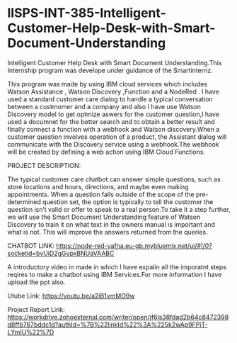 # llSPS-INT-385-Intelligent-Customer-Help-Desk-with-Smart-Document-Understanding

Intelligent Customer Help Desk with Smart Document Understanding.This Internship program was develope under guidance of the Smartinternz.

This program was made by using IBM cloud services which includes Watson Assistance , Watson Discovery ,Function and a NodeRed .
I have used a standard customer care dialog to handle a typical conversation between a custmomer and a company and also I have use Watson Discovery model to get optmize aswers for the customer question,I have used a documnet for the better search and to obtain a better result and finally connect a function with a webhook and Watson discovery.When a customer question involves operation of a product, the Assistant dialog will communicate with the Discovery service using a webhook.The webhook will be created by defining a web action using IBM Cloud Functions.

PROJECT DESCRIPTION:

The typical customer care chatbot can answer simple questions, such as store locations and hours, directions, and maybe even making appointments. When a question falls outside of the scope of the pre-determined question set, the option is typically to tell the customer the question isn’t valid or offer to speak to a real person.To take it a step further, we will use the Smart Document Understanding feature of Watson Discovery to train it on what text in the owners manual is important and what is not. This will improve the answers returned from the queries.

CHATBOT LINK:
https://node-red-yafna.eu-gb.mybluemix.net/ui/#!/0?socketid=bvUiD2gGypxBNUaVAABC

A introductory video in made in which I have expalin all the imporatnt steps reqires to make a chatbot using IBM Services.For more information I have upload the ppt also.

Utube Link:
https://youtu.be/a2iB1vmMO9w

Project Report Link:
https://workdrive.zohoexternal.com/writer/open/jf6ls38fdad2b64c8472398d8ffb767bddc1d?authId=%7B%22linkId%22%3A%225k2wAp9FPiT-LYmlU%22%7D
